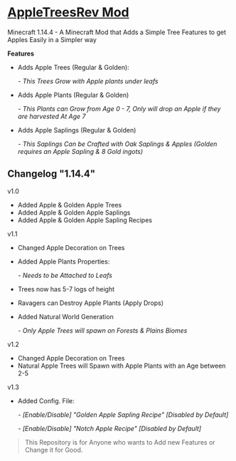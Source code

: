# [AppleTreesRev Mod](https://www.curseforge.com/minecraft/mc-mods/apple-trees-revived)
Minecraft 1.14.4 - A Minecraft Mod that Adds a Simple Tree Features to get Apples Easily  in a Simpler way


**Features**

- Adds Apple Trees (Regular & Golden):
 
     *- This Trees Grow with Apple plants under leafs* 
 - Adds Apple Plants (Regular & Golden)
 
      *- This Plants can Grow from Age 0 - 7, Only will drop an Apple if they are harvested At Age 7*
 - Adds Apple Saplings (Regular & Golden)
 
      *- This Saplings Can be Crafted with Oak Saplings & Apples (Golden requires an Apple Sapling & 8 Gold ingots)*

**Changelog  "1.14.4"**
---------
v1.0
- Added Apple & Golden Apple Trees
- Added Apple & Golden Apple Saplings
- Added Apple & Golden Apple Sapling Recipes

v1.1
- Changed Apple Decoration on Trees
- Added Apple Plants Properties:

    *- Needs to be Attached to Leafs*
- Trees now has 5-7 logs of height
- Ravagers can Destroy Apple Plants (Apply Drops)
- Added Natural World Generation

    *- Only Apple Trees will spawn on Forests & Plains Biomes*

v1.2
- Changed Apple Decoration on Trees
- Natural Apple Trees will Spawn with Apple Plants with an Age between 2-5

v1.3
- Added Config. File:

     *- [Enable/Disable] "Golden Apple Sapling Recipe" [Disabled by Default]*
     
     *- [Enable/Disable] "Notch Apple Recipe" [Disabled by Default]*
    
> This Repository is for Anyone who wants to Add new Features or Change it for Good.
